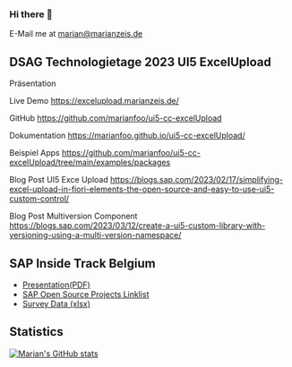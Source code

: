 ### Hi there 👋

E-Mail me at [marian@marianzeis.de](mailto:marian@marianzeis.de)  

## DSAG Technologietage 2023 UI5 ExcelUpload 

Präsentation 

Live Demo
https://excelupload.marianzeis.de/

GitHub 
https://github.com/marianfoo/ui5-cc-excelUpload

Dokumentation 
https://marianfoo.github.io/ui5-cc-excelUpload/

Beispiel Apps
https://github.com/marianfoo/ui5-cc-excelUpload/tree/main/examples/packages

Blog Post UI5 Exce Upload 
https://blogs.sap.com/2023/02/17/simplifying-excel-upload-in-fiori-elements-the-open-source-and-easy-to-use-ui5-custom-control/

Blog Post Multiversion Component 
https://blogs.sap.com/2023/03/12/create-a-ui5-custom-library-with-versioning-using-a-multi-version-namespace/

## SAP Inside Track Belgium

- [Presentation(PDF)](https://github.com/marianfoo/marianfoo/raw/main/SITBE%20Best%20of%20Open%20Source%20SAP%20Projects.pdf)
- [SAP Open Source Projects Linklist](SAP_OpenSource.md)
- [Survey Data (xlsx)](https://github.com/marianfoo/marianfoo/raw/main/Survey_State_of_Open_Source.xlsx)

## Statistics

[![Marian's GitHub stats](https://github-readme-stats.vercel.app/api?username=marianfoo)](https://github.com/anuraghazra/github-readme-stats)

